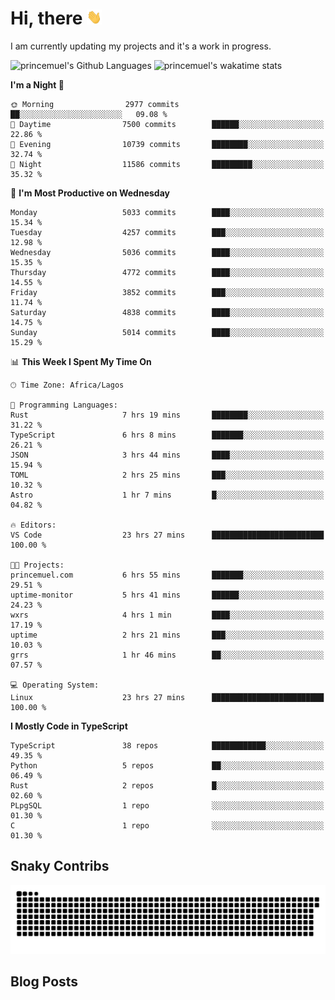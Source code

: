 # Hi, there <img src='/assets/wave.gif' alt='Just saying hello' width='24' height='24' />

<!--
**princemuel/princemuel** is a ✨ _special_ ✨ repository because its `README.md` (this file) appears on your GitHub profile.

Here are some ideas to get you started:

- 🔭 I’m currently working on ...
- 🌱 I’m currently learning ...
- 👯 I’m looking to collaborate on ...
- 🤔 I’m looking for help with ...
- 💬 Ask me about ...
- 📫 How to reach me: ...
- 😄 Pronouns: ...
- ⚡ Fun fact: ...
-->

I am currently updating my projects and it's a work in progress.

![princemuel's Github Languages](https://github-readme-stats.vercel.app/api/top-langs/?username=princemuel&text_color=586069&layout=compact&hide_border=true&title_color=0366d6&count_private=true&include_all_commits=true&theme=tokyonight&show_icons=true)
![princemuel's wakatime stats](https://github-readme-stats.vercel.app/api/wakatime?username=princemuel&text_color=586069&layout=compact&hide_border=true&title_color=0366d6&count_private=true&include_all_commits=true&theme=tokyonight&show_icons=true)

<!--START_SECTION:waka-->
**I'm a Night 🦉** 

```text
🌞 Morning                2977 commits        ██░░░░░░░░░░░░░░░░░░░░░░░   09.08 % 
🌆 Daytime                7500 commits        ██████░░░░░░░░░░░░░░░░░░░   22.86 % 
🌃 Evening                10739 commits       ████████░░░░░░░░░░░░░░░░░   32.74 % 
🌙 Night                  11586 commits       █████████░░░░░░░░░░░░░░░░   35.32 % 
```
📅 **I'm Most Productive on Wednesday** 

```text
Monday                   5033 commits        ████░░░░░░░░░░░░░░░░░░░░░   15.34 % 
Tuesday                  4257 commits        ███░░░░░░░░░░░░░░░░░░░░░░   12.98 % 
Wednesday                5036 commits        ████░░░░░░░░░░░░░░░░░░░░░   15.35 % 
Thursday                 4772 commits        ████░░░░░░░░░░░░░░░░░░░░░   14.55 % 
Friday                   3852 commits        ███░░░░░░░░░░░░░░░░░░░░░░   11.74 % 
Saturday                 4838 commits        ████░░░░░░░░░░░░░░░░░░░░░   14.75 % 
Sunday                   5014 commits        ████░░░░░░░░░░░░░░░░░░░░░   15.29 % 
```


📊 **This Week I Spent My Time On** 

```text
🕑︎ Time Zone: Africa/Lagos

💬 Programming Languages: 
Rust                     7 hrs 19 mins       ████████░░░░░░░░░░░░░░░░░   31.22 % 
TypeScript               6 hrs 8 mins        ███████░░░░░░░░░░░░░░░░░░   26.21 % 
JSON                     3 hrs 44 mins       ████░░░░░░░░░░░░░░░░░░░░░   15.94 % 
TOML                     2 hrs 25 mins       ███░░░░░░░░░░░░░░░░░░░░░░   10.32 % 
Astro                    1 hr 7 mins         █░░░░░░░░░░░░░░░░░░░░░░░░   04.82 % 

🔥 Editors: 
VS Code                  23 hrs 27 mins      █████████████████████████   100.00 % 

🐱‍💻 Projects: 
princemuel.com           6 hrs 55 mins       ███████░░░░░░░░░░░░░░░░░░   29.51 % 
uptime-monitor           5 hrs 41 mins       ██████░░░░░░░░░░░░░░░░░░░   24.23 % 
wxrs                     4 hrs 1 min         ████░░░░░░░░░░░░░░░░░░░░░   17.19 % 
uptime                   2 hrs 21 mins       ███░░░░░░░░░░░░░░░░░░░░░░   10.03 % 
grrs                     1 hr 46 mins        ██░░░░░░░░░░░░░░░░░░░░░░░   07.57 % 

💻 Operating System: 
Linux                    23 hrs 27 mins      █████████████████████████   100.00 % 
```

**I Mostly Code in TypeScript** 

```text
TypeScript               38 repos            ████████████░░░░░░░░░░░░░   49.35 % 
Python                   5 repos             ██░░░░░░░░░░░░░░░░░░░░░░░   06.49 % 
Rust                     2 repos             █░░░░░░░░░░░░░░░░░░░░░░░░   02.60 % 
PLpgSQL                  1 repo              ░░░░░░░░░░░░░░░░░░░░░░░░░   01.30 % 
C                        1 repo              ░░░░░░░░░░░░░░░░░░░░░░░░░   01.30 % 
```




<!--END_SECTION:waka-->

## Snaky Contribs

<img src='/assets/github-snake-dark.svg' alt='Snaky Contributions' />

## Blog Posts

<!-- BLOG-POST-LIST:START -->
<!-- BLOG-POST-LIST:END -->
